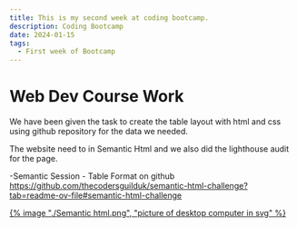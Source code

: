 ```yaml
---
title: This is my second week at coding bootcamp.
description: Coding Bootcamp
date: 2024-01-15
tags:
  - First week of Bootcamp
---
```


# Web Dev Course Work

We have been given the task to create the table layout with html and css using github repository for the data we needed.

The website need to in Semantic Html and we also did the lighthouse audit for the page.

-Semantic Session - Table Format on github
https://github.com/thecodersguilduk/semantic-html-challenge?tab=readme-ov-file#semantic-html-challenge

<a href="https://kgrim23.github.io/Semantic-html-and-css/">
{% image "./Semantic html.png", "picture of desktop computer in svg" %}
</a>
